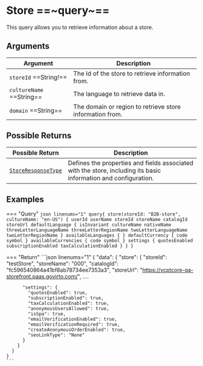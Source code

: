 # Store ==~query~==

This query allows you to retrieve information about a store.

## Arguments

| Argument                          | Description                                                   |
|-----------------------------------|---------------------------------------------------------------|
| `storeId` ==String!==             | The Id of the store to retrieve information from.             |
| `cultureName` ==String==          | The language to retrieve data in.                             |
| `domain` ==String==               | The domain or region to retrieve store information from.      |

## Possible Returns

| Possible Return                                        | Description                                                                                                     |
|--------------------------------------------------------|-----------------------------------------------------------------------------------------------------------------|
| [`StoreResponseType`](../objects/StoreResponseType.md) | Defines the properties and fields associated with the store, including its basic information and configuration. |

## Examples

=== "Query"
    ```json linenums="1"
    query{
      store(storeId: "B2B-store", cultureName: "en-US") {
        userId
        userName
        storeId
        storeName
        catalogId
        storeUrl
        defaultLanguage {
          isInvariant
          cultureName
          nativeName
          threeLetterLanguageName
          threeLetterRegionName
          twoLetterLanguageName
          twoLetterRegionName
        }
        availableLanguages {
        }
        defaultCurrency {
          code
          symbol
        }
        availableCurrencies {
          code
          symbol
        }
        settings {
          quotesEnabled
          subscriptionEnabled
          taxCalculationEnabled
        }
      }
    }
    ```

=== "Return"
    ```json linenums="1"
    {
      "data": {
        "store": {
          "storeId": "testStore",
          "storeName": "000",
          "catalogId": "fc596540864a41bf8ab78734ee7353a3",
          "storeUrl": "https://vcptcore-qa-storefront.paas.govirto.com/",
    ....

          "settings": {
            "quotesEnabled": true,
            "subscriptionEnabled": true,
            "taxCalculationEnabled": true,
            "anonymousUsersAllowed": true,
            "isSpa": true,
            "emailVerificationEnabled": true,
            "emailVerificationRequired": true,
            "createAnonymousOrderEnabled": true,
            "seoLinkType": "None"
          }
        }
      }
    }
    ```
